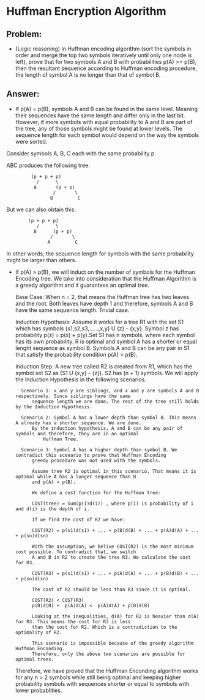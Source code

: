# Huffman Encryption Algorithm

## Problem:
- (Logic reasoning)
In Huffman encoding algorithm (sort the symbols in order and merge the top
two symbols iteratively until only one node is left), prove that for two
symbols A and B with probabilities p(A) >= p(B), then the resultant
sequence according to Huffman encoding procedure, the length of symbol A
is no longer than that of symbol B.
 
## Answer:
- If p(A) = p(B), symbols A and B can be found in the same level. Meaning their sequences have the same length and differ only in the last bit. However, if more symbols with equal probability to A and B are part of the tree, any of those symbols might be found at lower levels. The sequence length for each symbol would depend on the way the symbols were sorted. 

Consider symbols A, B, C each with the same probability p. 

ABC produces the following tree:

			 (p + p + p)
			   /	  \
			  A       (p + p)
			         /       \
			        B         C

But we can also obtain this:

			(p + p + p)
			   /	  \
			  B      (p + p)
			     	/       \
			       A         C

In other words, the sequence length for symbols with the same probability might be larger than others.

		
- If p(A) > p(B), we will induct on the number of symbols for the Huffman Encoding tree. We take into consideration that the Huffman Algorithm is a greedy algorithm and it guarantees an optimal tree. 

	Base Case: When n = 2, that means the Huffman tree has two leaves and the root. Both leaves have depth 1 and therefore, symbols
		   A and B have the same sequence length. Trivial case. 
		   
	Induction Hypothesis: Assume it works for a tree R1 with the set S1 which has symbols {s1,s2,s3,......,x,y} U {z} - {x,y}. 
			      Symbol z has probability p(z) = p(x) + p(y).Set S1 has n symbols, where each symbol has its own   		 		      probability. R is optimal and symbol A has a shorter or equal lenght sequence as symbol B. Symbols 
			      A and B can be any pair in S1 that satisfy the probability condition p(A) > p(B). 
	
	Induction Step: A new tree called R2 is created from R1, which has the symbol set S2 as (S1 U {x,y} - {z}). S2 has (n + 1)
			symbols. We will apply the Induction Hypothesis in the following scenarios.  
			
		Scenario 1: x and y are siblings, and x and y are symbols A and B respectively. Since siblings have the same
			sequence length we are done. The rest of the tree still holds by the Induction Hypothesis.
				
		Scenario 2: Symbol A has a lower depth than symbol B. This means A already has a shorter sequence. We are done.
			By the induction hypothesis, A and B can be any pair of symbols and therefore, they are in an optimal
				Huffman Tree. 
				
		Scenario 3: Symbol A has a higher depth than symbol B. We contradict this scenario to prove that Huffman Encoding
			greedy procedure was not used with the symbols. 
				
			Assume tree R2 is optimal in this scenario. That means it is optimal while A has a longer sequence than B
			and p(A) > p(B). 
				
			We define a cost function for the Huffman tree:
				
			COST(tree) = Sum(p(i)d(i)) , where p(i) is probability of i and d(i) is the depth of i. 
				
			If we find the cost of R2 we have:
				
			COST(R2) = p(s1)d(s1) + ... + p(B)d(B) + ... + p(A)d(A) + ... + p(sn)d(sn)
				
			With the assumption, we belive COST(R2) is the most minimum cost possible. To contradict that, we switch
			A and B in R2 to create the tree R3. We calculate the cost for R3.
				
			COST(R3) = p(s1)d(s1) + ... + p(A)d(A) + ... + p(B)d(B) + ... + p(sn)d(sn)
				
			The cost of R2 should be less than R3 since it is optimal.
				
			COST(R2) < COST(R3)
			p(B)d(B) +  p(A)d(A) <  p(A)d(A) + p(B)d(B)
				
			Looking at the inequalities, d(A) for R2 is heavier than d(A) for R3. This means the cost for R3 is less
			than the cost for R2. Which is a contradiction to the optimality of R2. 
				
			This scenario is impossible because of the greedy algorithm Huffman Enconding. 
			Therefore, only the above two scenarios are possible for optimal trees. 
				
	Therefore, we have proved that the Huffman Enconding algorithm works for any n > 2 symbols while still being optimal and keeping
	higher probability symbols with sequences shorter or equal to symbols with lower probablities. 
				
				
				
				
				
			
